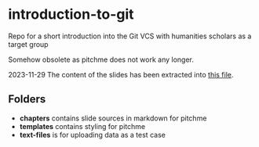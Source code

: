 # introduction-to-git

Repo for a short introduction into the Git VCS with humanities scholars as a target group

Somehow obsolete as pitchme does not work any longer.

2023-11-29 The content of the slides has been extracted into [this file](./slides_text.md).  

## Folders

- **chapters** contains slide sources in markdown for pitchme 
- **templates** contains styling for pitchme
- **text-files** is for uploading data as a test case

